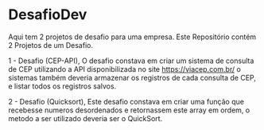 # DesafioDev
Aqui tem 2 projetos de desafio para uma empresa.
Este Repositório contém 2 Projetos de um Desafio.

1 - Desafio (CEP-API), O desafio constava em criar um sistema de consulta de CEP utilizando a API disponibilizada no site https://viacep.com.br/
o sistemas também deveria armazenar os registros de cada consulta de CEP, e listar todos os registros salvos. 

2 - Desafio (Quicksort), Este desafio constava em criar uma função que recebesse numeros desordenados e retornassem este array em ordem, o metodo a ser utilizado
deveria ser o QuickSort.
